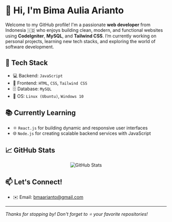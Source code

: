 # 👋 Hi, I'm Bima Aulia Arianto

Welcome to my GitHub profile! I'm a passionate **web developer** from Indonesia 🇮🇩 who enjoys building clean, modern, and functional websites using **CodeIgniter**, **MySQL**, and **Tailwind CSS**. I’m currently working on personal projects, learning new tech stacks, and exploring the world of software development.

## 🚀 Tech Stack

- 💻 Backend: `JavaScript`
- 🎨 Frontend: `HTML`, `CSS`, `Tailwind CSS`
- 🗄️ Database: `MySQL`
- 💽 OS: `Linux (Ubuntu)`, `Windows 10`

## 📚 Currently Learning

- ⚛️ `React.js` for building dynamic and responsive user interfaces
- 🌐 `Node.js` for creating scalable backend services with JavaScript

## 📈 GitHub Stats

<p align="center">
  <img src="https://github-readme-stats.vercel.app/api?username=bmaarianto&show_icons=true&theme=tokyonight" alt="GitHub Stats" />
</p>

## 📫 Let's Connect!

- ✉️ Email: bmaarianto@gmail.com  

---

_Thanks for stopping by! Don't forget to ⭐ your favorite repositories!_

